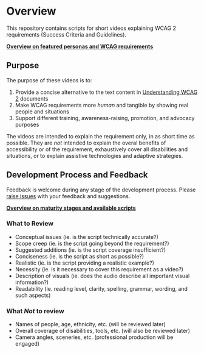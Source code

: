 # Overview

This repository contains scripts for short videos explaining WCAG 2 requirements (Success Criteria and Guidelines).

**[Overview on featured personas and WCAG requirements](https://wai-wcag-videos.netlify.app/overview/)**

## Purpose

The purpose of these videos is to:

1. Provide a concise alternative to the text content in [Understanding WCAG 2](https://www.w3.org/WAI/WCAG22/Understanding/) documents
2. Make WCAG requirements more *human* and tangible by showing real people and situations
3. Support different training, awareness-raising, promotion, and advocacy purposes

The videos are intended to explain the requirement only, in as short time as possible. They are *not* intended to explain the overal benefits of accessibility or of the requirement, exhaustively cover all disabilities and situations, or to explain assistive technologies and adaptive strategies.

## Development Process and Feedback

Feedback is welcome during any stage of the development process. Please [raise issues](https://github.com/w3c/wai-wcag-videos/issues/new/) with your feedback and suggestions.

**[Overview on maturity stages and available scripts](https://github.com/w3c/wai-wcag-videos/projects/1)**

### What to Review

- Conceptual issues (ie. is the script technically accurate?)
- Scope creep (ie. is the script going beyond the requirement?)
- Suggested additions (ie. is the script coverage insufficient?)
- Conciseness (ie. is the script as short as possible?)
- Realistic (ie. is the script providing a realistic example?)
- Necessity (ie. is it necessary to cover this requirement as a video?)
- Description of visuals (ie. does the audio describe all important visual information?)
- Readability (ie. reading level, clarity, spelling, grammar, wording, and such aspects)

### What *Not* to review

- Names of people, age, ethnicity, etc. (will be reviewed later)
- Overall coverage of disabilities, tools, etc. (will also be reviewed later)
- Camera angles, sceneries, etc. (professional production will be engaged)

